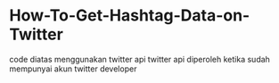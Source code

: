 # How-To-Get-Hashtag-Data-on-Twitter

code diatas menggunakan twitter api
twitter api diperoleh ketika sudah mempunyai akun twitter developer

